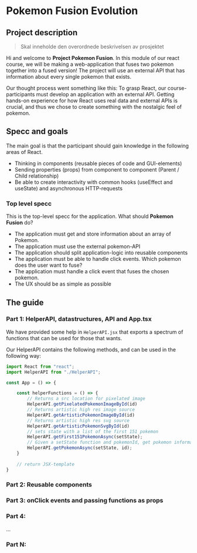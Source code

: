 # Pokemon Fusion Evolution


## Project description

> Skal inneholde den overordnede beskrivelsen av prosjektet

Hi and welcome to **Project Pokemon Fusion**. In this module of our react course, we will be making a web-application that fuses two pokemon together into a fused version! The project will use an external API that has information about every single pokemon that exists.

Our thought process went something like this: To grasp React, our course-participants must develop an application with an external API. Getting hands-on experience for how React uses real data and external APIs is crucial, and thus we chose to create something with the nostalgic feel of pokemon.


## Specc and goals

The main goal is that the participant should gain knowledge in the following areas of React.

* Thinking in components (reusable pieces of code and GUI-elements)
* Sending properties (props) from component to component (Parent / Child relationship)
* Be able to create interactivity with common hooks (useEffect and useState) and asynchronous HTTP-requests

### Top level specc

This is the top-level specc for the application. What should **Pokemon Fusion** do?

* The application must get and store information about an array of Pokemon.
* The application must use the external pokemon-API
* The application should split application-logic into reusable components
* The application must be able to handle click events. Which pokemon does the user want to fuse?
* The application must handle a click event that fuses the chosen pokemon.
* The UX should be as simple as possible


## The guide

### Part 1: HelperAPI, datastructures, API and App.tsx

We have provided some help in `HelperAPI.jsx` that exports a spectrum of functions that can be used for those that wants.

Our HelperAPI contains the following methods, and can be used in the following way:

```jsx
import React from "react";
import HelperAPI from "./HelperAPI";

const App = () => {

    const helperFunctions = () => {
        // Returns a src location for pixelated image
        HelperAPI.getPixelatedPokemonImageById(id)
        // Returns artistic high res image source
        HelperAPI.getArtisticPokemonImageById(id)
        // Returns artistic high res svg source
        HelperAPI.getArtisticPokemonSvgById(id)
        // sets state with a list of the first 151 pokemon
        HelperAPI.getFirst151PokemonAsync(setState);
        // Given a setState function and pokemonId, get pokemon information
        HelperAPI.getPokemonAsync(setState, id);
    }
    
    // return JSX-template
}
```

### Part 2: Reusable components


### Part 3: onClick events and passing functions as props

### Part 4: <Insert Title>
...
### Part N: <Title N>
